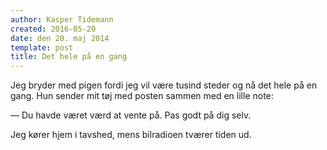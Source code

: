 ```yaml
---
author: Kasper Tidemann
created: 2016-05-20
date: den 20. maj 2014
template: post
title: Det hele på en gang
---
```


Jeg bryder med pigen fordi jeg vil være tusind steder og nå det hele på en gang. Hun sender mit tøj med posten sammen med en lille note:

— Du havde været værd at vente på. Pas godt på dig selv.

Jeg kører hjem i tavshed, mens bilradioen tværer tiden ud.